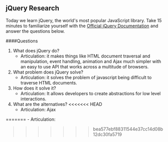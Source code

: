 ## jQuery Research

Today we learn jQuery, the world's most popular JavaScript library. Take 15 minutes to familiarize yourself with the [Official jQuery Documentation](http://jquery.com/) and answer the questions below.

####Questions
1. What does jQuery do?
    - Articulation: it makes things like HTML document traversal and manipulation, event handling, animation and Ajax much simpler with an easy to use API that works across a multitude of browsers.
1. What problem does jQuery solve?
    - Articulation: it solves the problem of javascript being difficult to traverse HTML documents.
1. How does it solve it?
    - Articulation: It allows developers to create abstractions for low level interactions.
1. What are the alternatives?
<<<<<<< HEAD
    - Articulation: Ajax


=======
    - Articulation:
>>>>>>> bea577ebf88311544e37cc14d08b12dc30fa5719
